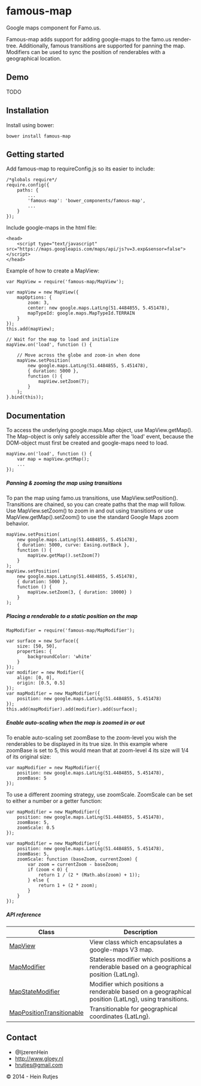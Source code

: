 famous-map
==========

Google maps component for Famo.us.

Famous-map adds support for adding google-maps to the famo.us render-tree. Additionally, famous transitions are supported for panning the map. Modifiers can be used to sync the position of renderables with a geographical location.


## Demo

TODO


## Installation

Install using bower:
	
	bower install famous-map
	
## Getting started

Add famous-map to requireConfig.js so its easier to include:

	/*globals require*/
	require.config({
    	paths: {
    		...
			'famous-map': 'bower_components/famous-map',
			...
	    }
	});
	
Include google-maps in the html file:

    <head>
        <script type="text/javascript" src="https://maps.googleapis.com/maps/api/js?v=3.exp&sensor=false"></script>
    </head>

Example of how to create a MapView:

    var MapView = require('famous-map/MapView');

    var mapView = new MapView({
    	mapOptions: {
	        zoom: 3,
    	    center: new google.maps.LatLng(51.4484855, 5.451478),
    	    mapTypeId: google.maps.MapTypeId.TERRAIN
    	}
    });
    this.add(mapView);
    
    // Wait for the map to load and initialize
    mapView.on('load', function () {
    
        // Move across the globe and zoom-in when done
        mapView.setPosition(
            new google.maps.LatLng(51.4484855, 5.451478),
            { duration: 5000 },
            function () {
        		mapView.setZoom(7);
           	}
        );
    }.bind(this));

## Documentation

To access the underlying google.maps.Map object, use MapView.getMap(). The Map-object
is only safely accessible after the 'load' event, because the DOM-object must first be created and google-maps need to load.

	mapView.on('load', function () {
		var map = mapView.getMap();
		...
	});

##### Panning & zooming the map using transitions

To pan the map using famo.us transitions, use MapView.setPosition().
Transitions are chained, so you can create paths that the map will follow.
Use MapView.setZoom() to zoom in and out using transitions or use MapView.getMap().setZoom() to use the standard Google Maps zoom behavior.

	mapView.setPosition(
		new google.maps.LatLng(51.4484855, 5.451478),
		{ duration: 5000, curve: Easing.outBack },
		function () {
			mapView.getMap().setZoom(7)
		}
	);
	mapView.setPosition(
		new google.maps.LatLng(51.4484855, 5.451478),
		{ duration: 5000 },
		function () {
			mapView.setZoom(3, { duration: 10000} )
		}
	);

##### Placing a renderable to a static position on the map

	MapModifier = require('famous-map/MapModifier');
	
	var surface = new Surface({
		size: [50, 50],
		properties: {
			backgroundColor: 'white'
		}
	});
	var modifier = new Modifier({
		align: [0, 0],
        origin: [0.5, 0.5]
	});
	var mapModifier = new MapModifier({
		position: new google.maps.LatLng(51.4484855, 5.451478)
	});
	this.add(mapModifier).add(modifier).add(surface);

##### Enable auto-scaling when the map is zoomed in or out

To enable auto-scaling set zoomBase to the zoom-level you wish the renderables to be displayed in its true size. In this example where zoomBase is set to 5, this would mean that at zoom-level 4 its size will 1/4 of its original size:

	var mapModifier = new MapModifier({
		position: new google.maps.LatLng(51.4484855, 5.451478),
		zoomBase: 5
	});

To use a different zooming strategy, use zoomScale. ZoomScale can be set to either a number or a getter function:

	var mapModifier = new MapModifier({
		position: new google.maps.LatLng(51.4484855, 5.451478),
		zoomBase: 5,
		zoomScale: 0.5
	});
	
	var mapModifier = new MapModifier({
		position: new google.maps.LatLng(51.4484855, 5.451478),
		zoomBase: 5,
		zoomScale: function (baseZoom, currentZoom) {
			var zoom = currentZoom - baseZoom;
            if (zoom < 0) {
            	return 1 / (2 * (Math.abs(zoom) + 1));
            } else {
            	return 1 + (2 * zoom);
            }
		}
	});

##### API reference

|Class|Description|
|---|---|
|[MapView](docs/MapView.md)|View class which encapsulates a google-maps V3 map.|
|[MapModifier](docs/MapModifier.md)|Stateless modifier which positions a renderable based on a geographical position {LatLng}.|
|[MapStateModifier](docs/MapStateModifier.md)|Modifier which positions a renderable based on a geographical position {LatLng}, using transitions.|
|[MapPositionTransitionable](docs/MapPositionTransitionable.md)|Transitionable for geographical coordinates {LatLng}.

## Contact
- 	@IjzerenHein
- 	http://www.gloey.nl
- 	hrutjes@gmail.com

© 2014 - Hein Rutjes